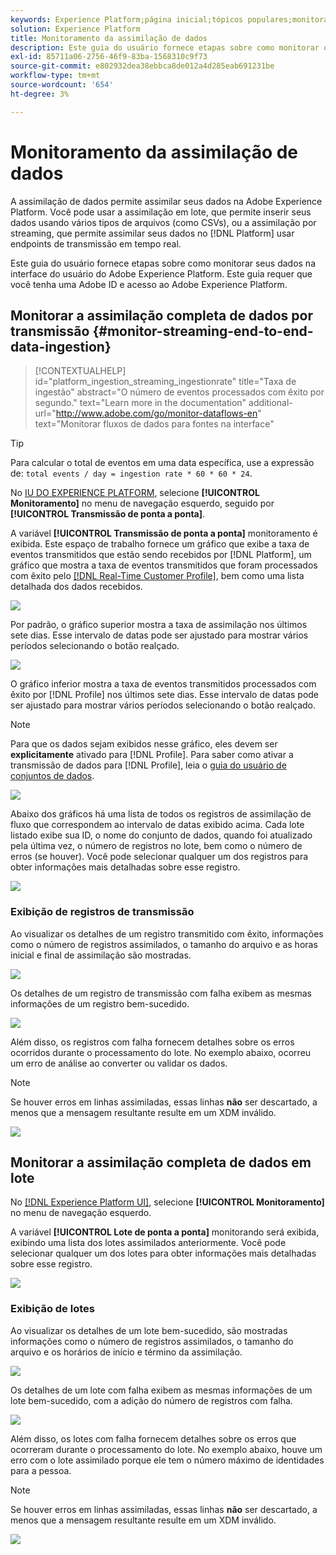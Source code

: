 ```yaml
---
keywords: Experience Platform;página inicial;tópicos populares;monitoramento;monitor;fluxos de dados;assimilação de monitor;assimilação de dados;assimilação de dados;exibir registros;exibir lotes;
solution: Experience Platform
title: Monitoramento da assimilação de dados
description: Este guia do usuário fornece etapas sobre como monitorar os dados na interface do usuário do Adobe Experience Platform. Este guia requer que você tenha uma Adobe ID e acesso ao Adobe Experience Platform.
exl-id: 85711a06-2756-46f9-83ba-1568310c9f73
source-git-commit: e802932dea38ebbca8de012a4d285eab691231be
workflow-type: tm+mt
source-wordcount: '654'
ht-degree: 3%

---
```


# Monitoramento da assimilação de dados

A assimilação de dados permite assimilar seus dados na Adobe Experience Platform. Você pode usar a assimilação em lote, que permite inserir seus dados usando vários tipos de arquivos (como CSVs), ou a assimilação por streaming, que permite assimilar seus dados no [!DNL Platform] usar endpoints de transmissão em tempo real.

Este guia do usuário fornece etapas sobre como monitorar seus dados na interface do usuário do Adobe Experience Platform. Este guia requer que você tenha uma Adobe ID e acesso ao Adobe Experience Platform.

## Monitorar a assimilação completa de dados por transmissão {#monitor-streaming-end-to-end-data-ingestion}

>[!CONTEXTUALHELP]
>id="platform_ingestion_streaming_ingestionrate"
>title="Taxa de ingestão"
>abstract="O número de eventos processados com êxito por segundo."
>text="Learn more in the documentation"
>additional-url="http://www.adobe.com/go/monitor-dataflows-en" text="Monitorar fluxos de dados para fontes na interface"

>[!TIP]
>
>Para calcular o total de eventos em uma data específica, use a expressão de: `total events / day = ingestion rate * 60 * 60 * 24`.

No [IU DO EXPERIENCE PLATFORM](https://platform.adobe.com), selecione **[!UICONTROL Monitoramento]** no menu de navegação esquerdo, seguido por **[!UICONTROL Transmissão de ponta a ponta]**.

A variável **[!UICONTROL Transmissão de ponta a ponta]** monitoramento é exibida. Este espaço de trabalho fornece um gráfico que exibe a taxa de eventos transmitidos que estão sendo recebidos por [!DNL Platform], um gráfico que mostra a taxa de eventos transmitidos que foram processados com êxito pelo [[!DNL Real-Time Customer Profile]](../../profile/home.md), bem como uma lista detalhada dos dados recebidos.

![](../images/quality/monitor-data-flows/list-streams.png)

Por padrão, o gráfico superior mostra a taxa de assimilação nos últimos sete dias. Esse intervalo de datas pode ser ajustado para mostrar vários períodos selecionando o botão realçado.

![](../images/quality/monitor-data-flows/events-received.png)

O gráfico inferior mostra a taxa de eventos transmitidos processados com êxito por [!DNL Profile] nos últimos sete dias. Esse intervalo de datas pode ser ajustado para mostrar vários períodos selecionando o botão realçado.

>[!NOTE]
>
>Para que os dados sejam exibidos nesse gráfico, eles devem ser **explicitamente** ativado para [!DNL Profile]. Para saber como ativar a transmissão de dados para [!DNL Profile], leia o [guia do usuário de conjuntos de dados](../../catalog/datasets/user-guide.md#enable-a-dataset-for-real-time-customer-profile).

![](../images/quality/monitor-data-flows/ingested-by-profile.png)

Abaixo dos gráficos há uma lista de todos os registros de assimilação de fluxo que correspondem ao intervalo de datas exibido acima. Cada lote listado exibe sua ID, o nome do conjunto de dados, quando foi atualizado pela última vez, o número de registros no lote, bem como o número de erros (se houver). Você pode selecionar qualquer um dos registros para obter informações mais detalhadas sobre esse registro.

![](../images/quality/monitor-data-flows/streams.png)

### Exibição de registros de transmissão

Ao visualizar os detalhes de um registro transmitido com êxito, informações como o número de registros assimilados, o tamanho do arquivo e as horas inicial e final de assimilação são mostradas.

![](../images/quality/monitor-data-flows/successful-streaming.png)

Os detalhes de um registro de transmissão com falha exibem as mesmas informações de um registro bem-sucedido.

![](../images/quality/monitor-data-flows/failed-batch.png)

Além disso, os registros com falha fornecem detalhes sobre os erros ocorridos durante o processamento do lote. No exemplo abaixo, ocorreu um erro de análise ao converter ou validar os dados.

>[!NOTE]
>
>Se houver erros em linhas assimiladas, essas linhas **não** ser descartado, a menos que a mensagem resultante resulte em um XDM inválido.

![](../images/quality/monitor-data-flows/failed-batch-error.png)

## Monitorar a assimilação completa de dados em lote

No [[!DNL Experience Platform UI]](https://platform.adobe.com), selecione **[!UICONTROL Monitoramento]** no menu de navegação esquerdo.

A variável **[!UICONTROL Lote de ponta a ponta]** monitorando será exibida, exibindo uma lista dos lotes assimilados anteriormente. Você pode selecionar qualquer um dos lotes para obter informações mais detalhadas sobre esse registro.

![](../images/quality/monitor-data-flows/batch-monitoring.png)

### Exibição de lotes

Ao visualizar os detalhes de um lote bem-sucedido, são mostradas informações como o número de registros assimilados, o tamanho do arquivo e os horários de início e término da assimilação.

![](../images/quality/monitor-data-flows/successful-batch.png)

Os detalhes de um lote com falha exibem as mesmas informações de um lote bem-sucedido, com a adição do número de registros com falha.

![](../images/quality/monitor-data-flows/failed-batch.png)

Além disso, os lotes com falha fornecem detalhes sobre os erros que ocorreram durante o processamento do lote. No exemplo abaixo, houve um erro com o lote assimilado porque ele tem o número máximo de identidades para a pessoa.

>[!NOTE]
>
>Se houver erros em linhas assimiladas, essas linhas **não** ser descartado, a menos que a mensagem resultante resulte em um XDM inválido.

![](../images/quality/monitor-data-flows/failed-streaming-error.png)

